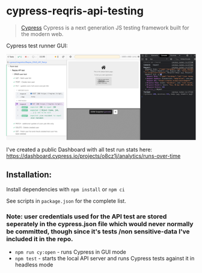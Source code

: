 # cypress-reqris-api-testing

> [Cypress](https://cypress.op) Cypress is a next generation JS testing framework built for the modern web.

Cypress test runner GUI: 

![API testing using Cypress](images/reqres.png)


I've created a public Dashboard with all test run stats here: https://dashboard.cypress.io/projects/o8cz1j/analytics/runs-over-time

## Installation:

Install dependencies with `npm install` or `npm ci`

See scripts in `package.json` for the complete list. 

### Note: user credentials used for the API test are stored seperately in the cypress.json file which would never normally be committed, though since it's tests /non sensitive-data I've included it in the repo. 

* `npm run cy:open` - runs Cypress in GUI mode
* `npm test` - starts the local API server and runs Cypress tests against it in headless mode
